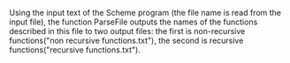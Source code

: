  Using the input text of the Scheme program (the file name is read from the input file), 
 the function ParseFile outputs the names of the functions described in this file to two output files:
 the first is non-recursive functions("non recursive functions.txt"), 
 the second is recursive functions("recursive functions.txt").
